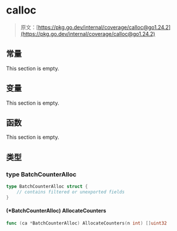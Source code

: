 # calloc

> 原文：[https://pkg.go.dev/internal/coverage/calloc@go1.24.2](https://pkg.go.dev/internal/coverage/calloc@go1.24.2)






## 常量 

This section is empty.

## 变量

This section is empty.

## 函数

This section is empty.

## 类型

### type BatchCounterAlloc 

``` go
type BatchCounterAlloc struct {
	// contains filtered or unexported fields
}
```

#### (*BatchCounterAlloc) AllocateCounters 

``` go
func (ca *BatchCounterAlloc) AllocateCounters(n int) []uint32
```